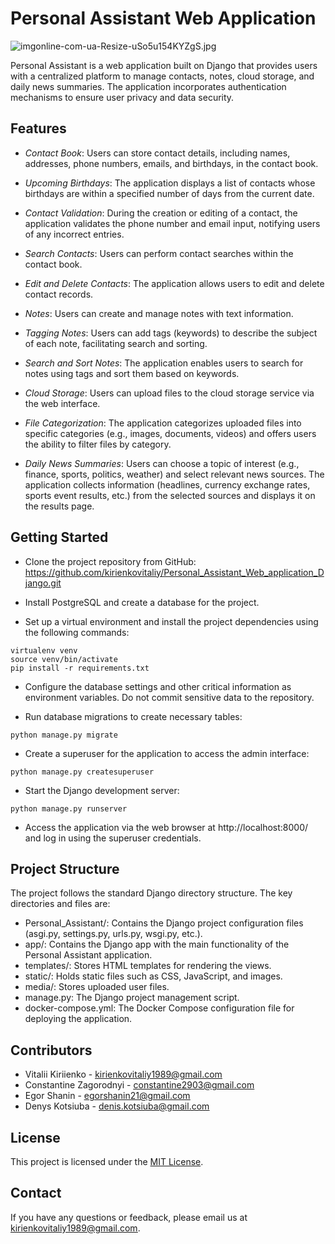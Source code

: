 # Personal Assistant Web Application

![imgonline-com-ua-Resize-uSo5u154KYZgS.jpg](..%2F..%2F..%2Fimgonline-com-ua-Resize-uSo5u154KYZgS.jpg)

Personal Assistant is a web application built on Django that provides users with a centralized platform to manage
contacts, notes, cloud storage, and daily news summaries. The application incorporates authentication mechanisms to
ensure user privacy and data security.

## Features

- _Contact Book_: Users can store contact details, including names, addresses, phone numbers, emails, and birthdays, in the
contact book.

- _Upcoming Birthdays_: The application displays a list of contacts whose birthdays are within a specified number of days
from the current date.

- _Contact Validation_: During the creation or editing of a contact, the application validates the phone number and email
input, notifying users of any incorrect entries.

- _Search Contacts_: Users can perform contact searches within the contact book.

- _Edit and Delete Contacts_: The application allows users to edit and delete contact records.

- _Notes_: Users can create and manage notes with text information.

- _Tagging Notes_: Users can add tags (keywords) to describe the subject of each note, facilitating search and sorting.

- _Search and Sort Notes_: The application enables users to search for notes using tags and sort them based on keywords.

- _Cloud Storage_: Users can upload files to the cloud storage service via the web interface.

- _File Categorization_: The application categorizes uploaded files into specific categories (e.g., images, documents,
videos) and offers users the ability to filter files by category.

- _Daily News Summaries_: Users can choose a topic of interest (e.g., finance, sports, politics, weather) and select
relevant news sources. The application collects information (headlines, currency exchange rates, sports event results,
etc.) from the selected sources and displays it on the results page.

## Getting Started

- Clone the project repository from
GitHub: https://github.com/kirienkovitaliy/Personal_Assistant_Web_application_Django.git

- Install PostgreSQL and create a database for the project.

- Set up a virtual environment and install the project dependencies using the following commands:

~~~
virtualenv venv
source venv/bin/activate
pip install -r requirements.txt
~~~

- Configure the database settings and other critical information as environment variables. Do not commit sensitive data to
the repository.

- Run database migrations to create necessary tables:

~~~
python manage.py migrate
~~~

- Create a superuser for the application to access the admin interface:

~~~
python manage.py createsuperuser
~~~

- Start the Django development server:

~~~
python manage.py runserver
~~~

- Access the application via the web browser at http://localhost:8000/ and log in using the superuser credentials.

## Project Structure

The project follows the standard Django directory structure. The key directories and files are:

- Personal_Assistant/: Contains the Django project configuration files (asgi.py, settings.py, urls.py, wsgi.py, etc.).
- app/: Contains the Django app with the main functionality of the Personal Assistant application.
- templates/: Stores HTML templates for rendering the views.
- static/: Holds static files such as CSS, JavaScript, and images.
- media/: Stores uploaded user files.
- manage.py: The Django project management script.
- docker-compose.yml: The Docker Compose configuration file for deploying the application.

## Contributors

- Vitalii Kiriienko - <u>kirienkovitaliy1989@gmail.com</u>
- Constantine Zagorodnyi - <u>constantine2903@gmail.com</u>
- Egor Shanin - <u>egorshanin21@gmail.com</u>
- Denys Kotsiuba - <u>denis.kotsiuba@gmail.com</u>

## License

This project is licensed under the <u>MIT License</u>.

## Contact

If you have any questions or feedback, please email us at <u>kirienkovitaliy1989@gmail.com</u>.
